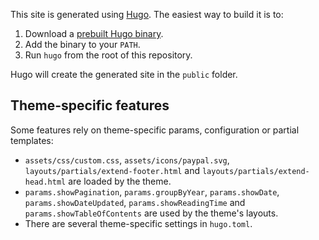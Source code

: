 This site is generated using [Hugo](https://gohugo.io). The easiest way to build it is to:

1. Download a [prebuilt Hugo binary](https://github.com/gohugoio/hugo/releases/latest).
2. Add the binary to your `PATH`.
3. Run `hugo` from the root of this repository.

Hugo will create the generated site in the `public` folder.

## Theme-specific features

Some features rely on theme-specific params, configuration or partial templates:

- `assets/css/custom.css`, `assets/icons/paypal.svg`, `layouts/partials/extend-footer.html` and `layouts/partials/extend-head.html` are loaded by the theme.
- `params.showPagination`, `params.groupByYear`, `params.showDate`, `params.showDateUpdated`, `params.showReadingTime` and `params.showTableOfContents` are used by the theme's layouts.
- There are several theme-specific settings in `hugo.toml`.
